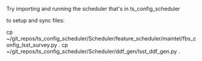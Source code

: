 Try importing and running the scheduler that's in ts_config_scheduler

to setup and sync files:


cp ~/git_repos/ts_config_scheduler/Scheduler/feature_scheduler/maintel/fbs_config_lsst_survey.py .
cp ~/git_repos/ts_config_scheduler/Scheduler/ddf_gen/lsst_ddf_gen.py .
